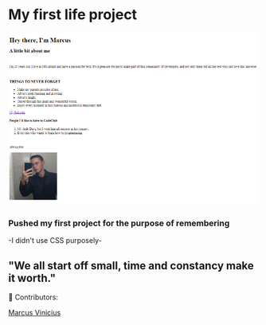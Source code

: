 # My first life project


<img src="./firstprojectprint.png" alt="exemplo imagem">



### Pushed my first project for the purpose of remembering


-I didn't use CSS purposely-

## "We all start off small, time and constancy make it worth."





 🤝 Contributors:

 <a href="https://www.linkedin.com/in/marcus-vinicius-santos-7664a0227/" target="_blank">Marcus Vinicius</a>





